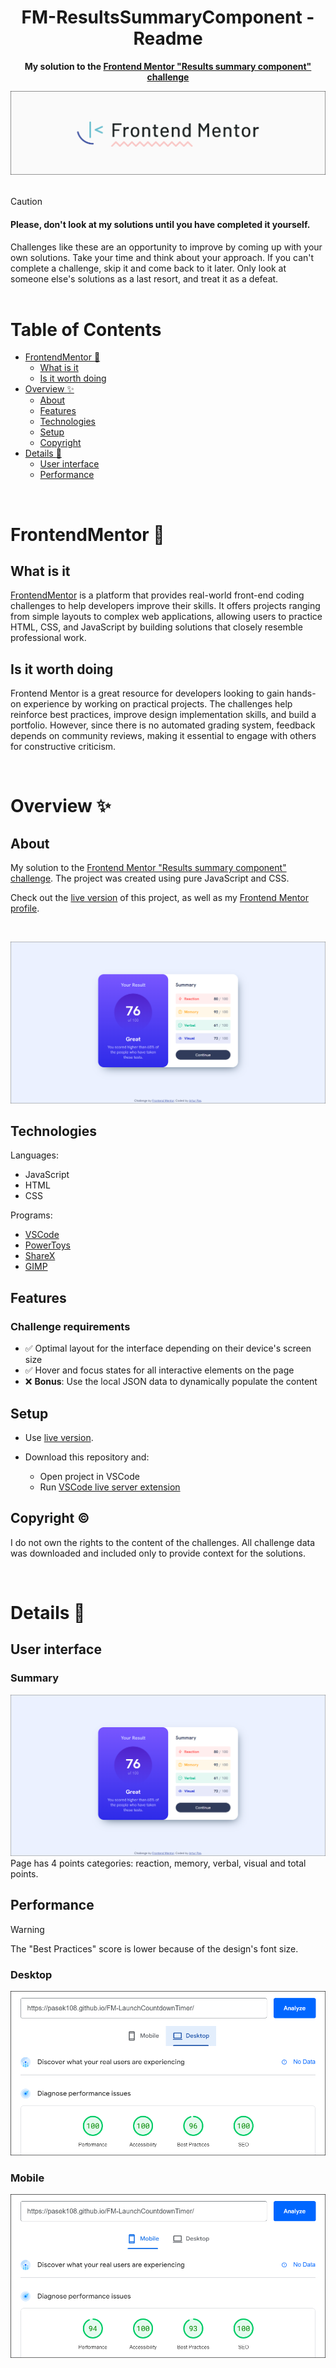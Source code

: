 <h1 align="center">FM-ResultsSummaryComponent - Readme</h1>
<p align="center">
  <strong>
    My solution to the <a href="https://www.frontendmentor.io/challenges/results-summary-component-CE_K6s0maV" target="_blank">Frontend Mentor "Results summary component" challenge</a>
  </strong>
</p>
<div align="center">
  <a href="https://www.frontendmentor.io/home">
    <img src="_for_readme/banner.jpg?">
  </a>
</div>

<br>

> [!CAUTION]  
> <h4>Please, don't look at my solutions until you have completed it yourself.</h4>
> Challenges like these are an opportunity to improve by coming up with your own solutions. Take your time and think about your approach.  
> If you can't complete a challenge, skip it and come back to it later. Only look at someone else's solutions as a last resort, and treat it as a defeat.

<br>

# Table of Contents
* [FrontendMentor :thinking:](#frontendmentor-thinking)
  * [What is it](#what-is-it)
  * [Is it worth doing](#is-it-worth-doing)
* [Overview :sparkles:](#overview-sparkles)
  * [About](#about)
  * [Features](#features)
  * [Technologies](#technologies)
  * [Setup](#setup)
  * [Copyright](#copyright-copyright)
* [Details :scroll:](#details-scroll)
  * [User interface](#user-interface)
  * [Performance](#performance)

<br>

# FrontendMentor :thinking:

## What is it
[FrontendMentor](https://www.frontendmentor.io/home) is a platform that provides real-world front-end coding challenges to help developers improve their skills. It offers projects ranging from simple layouts to complex web applications, allowing users to practice HTML, CSS, and JavaScript by building solutions that closely resemble professional work.  

## Is it worth doing
Frontend Mentor is a great resource for developers looking to gain hands-on experience by working on practical projects. The challenges help reinforce best practices, improve design implementation skills, and build a portfolio. However, since there is no automated grading system, feedback depends on community reviews, making it essential to engage with others for constructive criticism.  

<br>

# Overview :sparkles:

## About
My solution to the [Frontend Mentor "Results summary component" challenge](https://www.frontendmentor.io/challenges/results-summary-component-CE_K6s0maV). The project was created using pure JavaScript and CSS.

Check out the [live version](https://pasek108.github.io/FM-ResultsSummaryComponent/) of this project, as well as my [Frontend Mentor profile](https://www.frontendmentor.io/profile/Pasek108).

<br>

![preview](/_for_readme/preview.png)

## Technologies
Languages:
- JavaScript
- HTML
- CSS

Programs:
- [VSCode](https://code.visualstudio.com)
- [PowerToys](https://learn.microsoft.com/en-us/windows/powertoys/)
- [ShareX](https://getsharex.com)
- [GIMP](https://www.gimp.org)

## Features
### Challenge requirements
- ✅ Optimal layout for the interface depending on their device's screen size
- ✅ Hover and focus states for all interactive elements on the page
- ❌ **Bonus**: Use the local JSON data to dynamically populate the content

## Setup
- Use [live version](https://pasek108.github.io/FM-ResultsSummaryComponent/).

- Download this repository and:
  - Open project in VSCode
  - Run [VSCode live server extension](https://marketplace.visualstudio.com/items?itemName=ritwickdey.LiveServer)

## Copyright :copyright:
I do not own the rights to the content of the challenges. All challenge data was downloaded and included only to provide context for the solutions.

<br>

# Details :scroll:

## User interface
### Summary
![summary](/_for_readme/preview.png)
Page has 4 points categories: reaction, memory, verbal, visual and total points. 

## Performance
> [!WARNING]  
> The "Best Practices" score is lower because of the design's font size.

### Desktop
![desktop performance](/_for_readme/desktop-performance.png)

### Mobile
![mobile performance](/_for_readme/mobile-performance.png)

